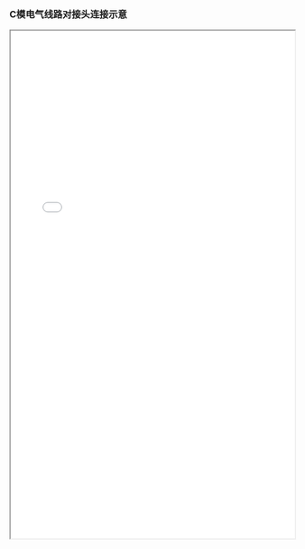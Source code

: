 ### C模电气线路对接头连接示意
<div>
<iframe src="/res/V4.2/3.机电/C模电气线路对接头连接示意.pdf" width="100%" height="900px" >
</iframe>
</div>
